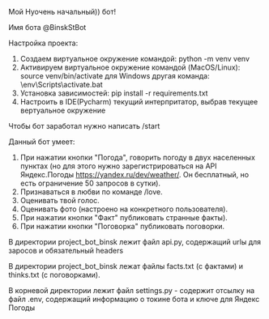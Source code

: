 Мой Нуочень начальный)) бот!  

Имя бота @BinskStBot

Настройка проекта:
1. Создаем виртуальное окружение командой:
    python -m venv venv
2. Активируем виртуальное окружение командой (MacOS/Linux):
    source venv/bin/activate
   для Windows другая команда:
    \env\Scripts\activate.bat
3. Установка зависимостей:
    pip install -r requirements.txt
4. Настроить в IDE(Pycharm) текущий интерпритатор, выбрав текущее вертуальное окружение

Чтобы бот заработал нужно написать /start

Данный бот умеет:
1. При нажатии кнопки "Погода", говорить погоду в двух населенных пунктах (но для этого нужно зарегистрироваться на API Яндекс.Погоды https://yandex.ru/dev/weather/. Он бесплатный, 
но есть ограничение 50 запросов в сутки).
2. Признаваться в любви по команде /love.
3. Оценивать твой голос.
4. Оценивать фото (настроено на конкретного пользователя).
5. При нажатии кнопки "Факт" публиковать странные факты).
6. При нажатии кнопки "Поговорка" публиковать поговорки.

В директории project_bot_binsk лежит файл api.py, содержащий urlы для заросов и обязательный headers 

В директории project_bot_binsk лежат файлы facts.txt (с фактами) и thinks.txt (c поговорками).

В корневой директории лежит файл settings.py - содержит отсылку на файл .env, содержащий информацию о токине бота и ключе для Яндекс Погоды 